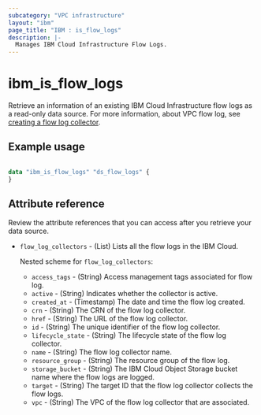 ```yaml
---
subcategory: "VPC infrastructure"
layout: "ibm"
page_title: "IBM : is_flow_logs"
description: |-
  Manages IBM Cloud Infrastructure Flow Logs.
---
```


# ibm_is_flow_logs
Retrieve an information of an existing IBM Cloud Infrastructure flow logs as a read-only data source. For more information, about VPC flow log, see [creating a flow log collector](https://cloud.ibm.com/docs/vpc?topic=vpc-ordering-flow-log-collector).


## Example usage

```terraform

data "ibm_is_flow_logs" "ds_flow_logs" {
}

```

## Attribute reference
Review the attribute references that you can access after you retrieve your data source. 

- `flow_log_collectors` - (List) Lists all the flow logs in the IBM Cloud.

  Nested scheme for `flow_log_collectors`:
    - `access_tags` - (String) Access management tags associated for flow log.
	- `active` - (String) Indicates whether the collector is active.
	- `created_at` - (Timestamp) The date and time the flow log created.
	- `crn` - (String) The CRN of the flow log collector.
	- `href` - (String) The URL of the flow log collector.
	- `id` - (String) The unique identifier of the flow log collector.
	- `lifecycle_state` - (String) The lifecycle state of the flow log collector.
	- `name` - (String) The flow log collector name.
	- `resource_group` - (String) The resource group of the flow log.
	- `storage_bucket` - (String) The IBM Cloud Object Storage bucket name where the flow logs are logged.
	- `target` - (String) The target ID that the flow log collector collects the flow logs.
	- `vpc` - (String) The VPC of the flow log collector that are associated.



